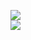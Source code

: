 [![](https://img.shields.io/badge/Made%20With-Github%20Spray-lightgrey.svg?style=for-the-badge&logo=github)](https://github.com/Annihil/github-spray#14316)  
[![](https://i.imgur.com/2DrTn0Z.gif)](https://github.com/Annihil/github-spray)